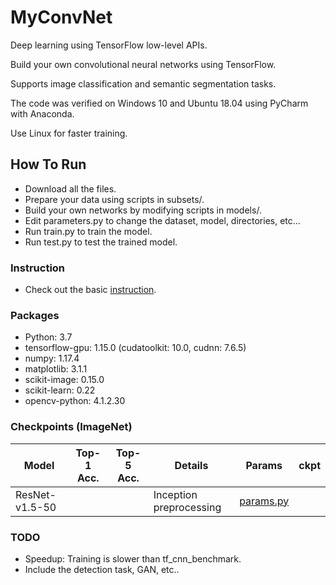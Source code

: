 # MyConvNet
  Deep learning using TensorFlow low-level APIs.

  Build your own convolutional neural networks using TensorFlow.
  
  Supports image classification and semantic segmentation tasks.
  
  The code was verified on Windows 10 and Ubuntu 18.04 using PyCharm with Anaconda.
  
  Use Linux for faster training.

## How To Run
- Download all the files.
- Prepare your data using scripts in subsets/.
- Build your own networks by modifying scripts in models/.
- Edit parameters.py to change the dataset, model, directories, etc...
- Run train.py to train the model.
- Run test.py to test the trained model.

### Instruction
- Check out the basic [instruction](https://www.dropbox.com/s/64wtb6kvn9ms5o3/MyConvNet.pptx?dl=0).

### Packages
- Python: 3.7
- tensorflow-gpu: 1.15.0 (cudatoolkit: 10.0, cudnn: 7.6.5)
- numpy: 1.17.4
- matplotlib: 3.1.1
- scikit-image: 0.15.0
- scikit-learn: 0.22
- opencv-python: 4.1.2.30

### Checkpoints (ImageNet)
| Model | Top-1 Acc. | Top-5 Acc. | Details | Params | ckpt |
|---|---|---|---|---|---|
| ResNet-v1.5-50 |  |  | Inception preprocessing | [params.py](https://www.dropbox.com/s/lhmnshgfs9jvrfd/imagenet_res50.py?dl=0) |  |

### TODO
- Speedup: Training is slower than tf_cnn_benchmark.
- Include the detection task, GAN, etc..
